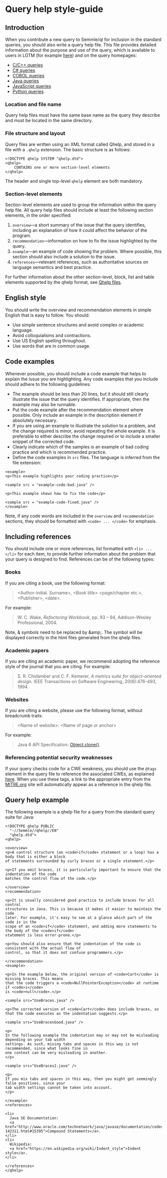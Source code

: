 # Query help style-guide

## Introduction

When you contribute a new query to Semmle/ql for inclusion in the standard queries, you should also write a query help file. This file provides detailed information about the purpose and use of the query, which is available to users in LGTM (for example [here](https://lgtm.com/rules/1506093386171/)) and on the query homepages:

*   [C/C++ queries](https://wiki.semmle.com/pages/viewpage.action?pageId=19334052)
*   [C# queries](https://wiki.semmle.com/display/CSHARP/C%23+queries)
*   [COBOL queries](https://wiki.semmle.com/display/COBOL/COBOL+queries)
*   [Java queries](https://wiki.semmle.com/display/JAVA/Java+queries)
*   [JavaScript queries](https://wiki.semmle.com/display/JS/JavaScript+queries)
*   [Python queries](https://wiki.semmle.com/display/PYTHON/Python+queries)

### Location and file name

Query help files must have the same base name as the query they describe and must be located in the same directory.  

### File structure and layout

Query files are written using an XML format called Qhelp, and stored in a file with a `.qhelp` extension. The basic structure is as follows:

```
<!DOCTYPE qhelp SYSTEM "qhelp.dtd">
<qhelp>
    CONTAINS one or more section-level elements
</qhelp>
```

The header and single top-level `qhelp` element are both mandatory. 

### Section-level elements

Section-level elements are used to group the information within the query help file. All query help files should include at least the following section elements, in the order specified:

1.  `overview`—a short summary of the issue that the query identifies, including an explanation of how it could affect the behavior of the program.
2.  `recommendation`—information on how to fix the issue highlighted by the query.
3.  `example`—an example of code showing the problem. Where possible, this section should also include a solution to the issue.
4.  `references`—relevant references, such as authoritative sources on language semantics and best practice. 

For further information about the other section-level, block, list and table elements supported by the qhelp format, see [Qhelp files](https://wiki.semmle.com/display/SD/Qhelp+files).


## English style

You should write the overview and recommendation elements in simple English that is easy to follow. You should:

*   Use simple sentence structures and avoid complex or academic language.
*   Avoid colloquialisms and contractions.
*   Use US English spelling throughout.
*   Use words that are in common usage.

## Code examples

Whenever possible, you should include a code example that helps to explain the issue you are highlighting. Any code examples that you include should adhere to the following guidelines:

*   The example should be less than 20 lines, but it should still clearly illustrate the issue that the query identifies.  If appropriate, then the example may also be runnable.
*   Put the code example after the recommendation element where possible. Only include an example in the description element if absolutely necessary.
*   If you are using an example to illustrate the solution to a problem, and the change required is minor, avoid repeating the whole example. It is preferable to either describe the change required or to include a smaller snippet of the corrected code.
*   Clearly indicate which of the samples is an example of bad coding practice and which is recommended practice.
*   Define the code examples in `src` files. The language is inferred from the file extension:

```
<example>
<p>This example highlights poor coding practice</p>

<sample src = "example-code-bad.java" />

<p>This example shows how to fix the code</p>

<sample src = "example-code-fixed.java" />
</example>
```

Note, if any code words are included in the `overview` and `recommendation` sections, they should be formatted with `<code> ... </code>` for emphasis.

## Including references

You should include one or more references, list formatted with `<li> ... </li>` for each item, to provide further information about the problem that your query is designed to find. References can be of the following types:

### Books

If you are citing a book, use the following format:

>\<Author-initial. Surname>, _\<Book title>_ \<page/chapter etc.\>, \<Publisher\>, \<date\>.

For example:

>W. C. Wake, _Refactoring Workbook_, pp. 93 – 94, Addison-Wesley Professional, 2004.

Note, & symbols need to be replaced by \&amp;. The symbol will be displayed correctly in the html files generated from the qhelp files.

### Academic papers

If you are citing an academic paper, we recommend adopting the reference style of the journal that you are citing. For example: 

>S. R. Chidamber and C. F. Kemerer, _A metrics suite for object-oriented design_. IEEE Transactions on Software Engineering, 20(6):476-493, 1994.


### Websites

If you are citing a website, please use the following format, without breadcrumb trails:

>\<Name of website>: \<Name of page or anchor>

For example:

>Java 6 API Specification: [Object.clone()](http://docs.oracle.com/javase/6/docs/api/java/lang/Object.html#clone%28%29).

### Referencing potential security weaknesses

If your query checks code for a CWE weakness, you should use the `@tags` element in the query file to reference the associated CWEs, as explained [here](query-metadata-style-guide.md). When you use these tags, a link to the appropriate entry from the [MITRE.org](https://cwe.mitre.org/scoring/index.html) site will automatically appear as a reference in the qhelp file.

## Query help example 

The following example is a qhelp file for a query from the standard query suite for Java: 

```
<!DOCTYPE qhelp PUBLIC
  "-//Semmle//qhelp//EN"
  "qhelp.dtd">
<qhelp>

<overview>
<p>A control structure (an <code>if</code> statement or a loop) has a body that is either a block
of statements surrounded by curly braces or a single statement.</p>

<p>If you omit braces, it is particularly important to ensure that the indentation of the code
matches the control flow of the code.</p>

</overview>
<recommendation>

<p>It is usually considered good practice to include braces for all control
structures in Java. This is because it makes it easier to maintain the code
later. For example, it's easy to see at a glance which part of the code is in the
scope of an <code>if</code> statement, and adding more statements to the body of the <code>if</code>
statement is less error-prone.</p>

<p>You should also ensure that the indentation of the code is consistent with the actual flow of 
control, so that it does not confuse programmers.</p>

</recommendation>
<example>

<p>In the example below, the original version of <code>Cart</code> is missing braces. This means 
that the code triggers a <code>NullPointerException</code> at runtime if <code>i</code>
is <code>null</code>.</p>

<sample src="UseBraces.java" />

<p>The corrected version of <code>Cart</code> does include braces, so
that the code executes as the indentation suggests.</p>

<sample src="UseBracesGood.java" />

<p>
In the following example the indentation may or may not be misleading depending on your tab width
settings. As such, mixing tabs and spaces in this way is not recommended, since what looks fine in
one context can be very misleading in another.
</p>

<sample src="UseBraces2.java" />

<p>
If you mix tabs and spaces in this way, then you might get seemingly false positives, since your
tab width settings cannot be taken into account.
</p>

</example>
<references>

<li>
  Java SE Documentation:
  <a href="http://www.oracle.com/technetwork/java/javase/documentation/codeconventions-142311.html#15395">Compound Statements</a>.
</li>
<li>
  Wikipedia:
  <a href="https://en.wikipedia.org/wiki/Indent_style">Indent style</a>.
</li>

</references>
</qhelp>
```